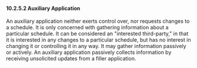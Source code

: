 #### 10.2.5.2 Auxiliary Application

An auxiliary application neither exerts control over, nor requests changes to a schedule. It is only concerned with gathering information about a particular schedule. It can be considered an "interested third-party," in that it is interested in any changes to a particular schedule, but has no interest in changing it or controlling it in any way. It may gather information passively or actively. An auxiliary application passively collects information by receiving unsolicited updates from a filler application.
